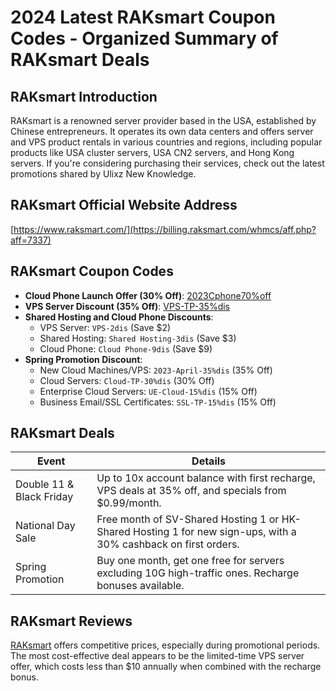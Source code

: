 # 2024 Latest RAKsmart Coupon Codes - Organized Summary of RAKsmart Deals

## RAKsmart Introduction

RAKsmart is a renowned server provider based in the USA, established by Chinese entrepreneurs. It operates its own data centers and offers server and VPS product rentals in various countries and regions, including popular products like USA cluster servers, USA CN2 servers, and Hong Kong servers. If you're considering purchasing their services, check out the latest promotions shared by Ulixz New Knowledge.

## RAKsmart Official Website Address

[https://www.raksmart.com/](https://billing.raksmart.com/whmcs/aff.php?aff=7337)

## RAKsmart Coupon Codes

- **Cloud Phone Launch Offer (30% Off)**: [2023Cphone70%off](https://billing.raksmart.com/whmcs/aff.php?aff=7337)
- **VPS Server Discount (35% Off)**: [VPS-TP-35%dis](https://billing.raksmart.com/whmcs/aff.php?aff=7337)
- **Shared Hosting and Cloud Phone Discounts**:
  - VPS Server: `VPS-2dis` (Save $2)
  - Shared Hosting: `Shared Hosting-3dis` (Save $3)
  - Cloud Phone: `Cloud Phone-9dis` (Save $9)
- **Spring Promotion Discount**:
  - New Cloud Machines/VPS: `2023-April-35%dis` (35% Off)
  - Cloud Servers: `Cloud-TP-30%dis` (30% Off)
  - Enterprise Cloud Servers: `UE-Cloud-15%dis` (15% Off)
  - Business Email/SSL Certificates: `SSL-TP-15%dis` (15% Off)

## RAKsmart Deals

| Event            | Details                                                       |
|------------------|---------------------------------------------------------------|
| Double 11 & Black Friday | Up to 10x account balance with first recharge, VPS deals at 35% off, and specials from $0.99/month. |
| National Day Sale | Free month of SV-Shared Hosting 1 or HK-Shared Hosting 1 for new sign-ups, with a 30% cashback on first orders. |
| Spring Promotion | Buy one month, get one free for servers excluding 10G high-traffic ones. Recharge bonuses available. |

## RAKsmart Reviews

[RAKsmart](https://billing.raksmart.com/whmcs/aff.php?aff=7337) offers competitive prices, especially during promotional periods. The most cost-effective deal appears to be the limited-time VPS server offer, which costs less than $10 annually when combined with the recharge bonus.

